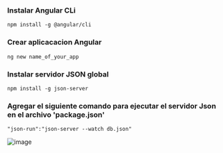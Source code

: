 ### Instalar Angular CLi
`npm install -g @angular/cli`

### Crear aplicacacion Angular
`ng new name_of_your_app`

### Instalar servidor JSON global
`npm install -g json-server`

### Agregar el siguiente comando para ejecutar el servidor Json en el archivo 'package.json'
`"json-run":"json-server --watch db.json"`

![image](https://user-images.githubusercontent.com/45924381/194155587-8ded42a3-4f54-484e-8e48-9a24783710f5.png)


